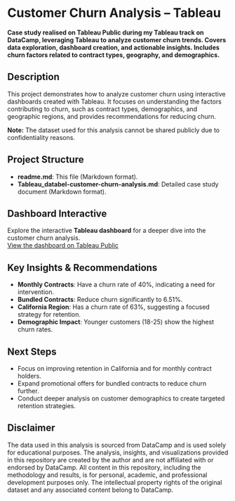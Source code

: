 # Customer Churn Analysis – Tableau

**Case study realised on Tableau Public during my Tableau track on DataCamp, leveraging Tableau to analyze customer churn trends. Covers data exploration, dashboard creation, and actionable insights. Includes churn factors related to contract types, geography, and demographics.**

## Description
This project demonstrates how to analyze customer churn using interactive dashboards created with Tableau. It focuses on understanding the factors contributing to churn, such as contract types, demographics, and geographic regions, and provides recommendations for reducing churn.

**Note:** The dataset used for this analysis cannot be shared publicly due to confidentiality reasons.

## Project Structure
- **readme.md**: This file (Markdown format).
- **Tableau_databel-customer-churn-analysis.md**: Detailed case study document (Markdown format).

## Dashboard Interactive

Explore the interactive **Tableau dashboard** for a deeper dive into the customer churn analysis.  
[View the dashboard on Tableau Public](https://public.tableau.com/app/profile/jc.coissard/viz/databel_case_study/DATABELChurnAnalysis)


## Key Insights & Recommendations
- **Monthly Contracts**: Have a churn rate of 40%, indicating a need for intervention.  
- **Bundled Contracts**: Reduce churn significantly to 6.51%.  
- **California Region**: Has a churn rate of 63%, suggesting a focused strategy for retention.  
- **Demographic Impact**: Younger customers (18-25) show the highest churn rates.

## Next Steps
- Focus on improving retention in California and for monthly contract holders.  
- Expand promotional offers for bundled contracts to reduce churn further.  
- Conduct deeper analysis on customer demographics to create targeted retention strategies.

## Disclaimer
The data used in this analysis is sourced from DataCamp and is used solely for educational purposes. The analysis, insights, and visualizations provided in this repository are created by the author and are not affiliated with or endorsed by DataCamp. All content in this repository, including the methodology and results, is for personal, academic, and professional development purposes only. The intellectual property rights of the original dataset and any associated content belong to DataCamp.
